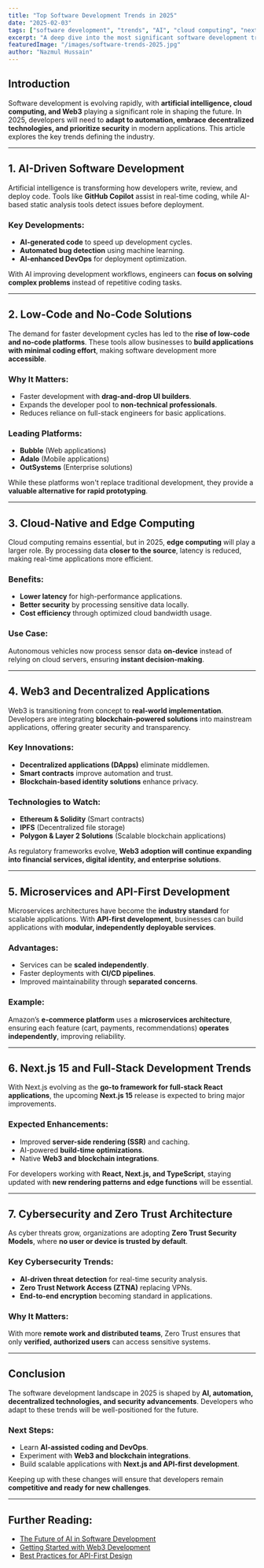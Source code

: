 ```yaml
---
title: "Top Software Development Trends in 2025"
date: "2025-02-03"
tags: ["software development", "trends", "AI", "cloud computing", "nextjs"]
excerpt: "A deep dive into the most significant software development trends in 2025, from AI-driven programming to the evolution of cloud computing and Web3."
featuredImage: "/images/software-trends-2025.jpg"
author: "Nazmul Hussain"
---
```


## Introduction

Software development is evolving rapidly, with **artificial intelligence, cloud computing, and Web3** playing a significant role in shaping the future. In 2025, developers will need to **adapt to automation, embrace decentralized technologies, and prioritize security** in modern applications. This article explores the key trends defining the industry.

---

## 1. **AI-Driven Software Development**

Artificial intelligence is transforming how developers write, review, and deploy code. Tools like **GitHub Copilot** assist in real-time coding, while AI-based static analysis tools detect issues before deployment.

### Key Developments:

- **AI-generated code** to speed up development cycles.
- **Automated bug detection** using machine learning.
- **AI-enhanced DevOps** for deployment optimization.

With AI improving development workflows, engineers can **focus on solving complex problems** instead of repetitive coding tasks.

---

## 2. **Low-Code and No-Code Solutions**

The demand for faster development cycles has led to the **rise of low-code and no-code platforms**. These tools allow businesses to **build applications with minimal coding effort**, making software development more **accessible**.

### Why It Matters:

- Faster development with **drag-and-drop UI builders**.
- Expands the developer pool to **non-technical professionals**.
- Reduces reliance on full-stack engineers for basic applications.

### Leading Platforms:

- **Bubble** (Web applications)
- **Adalo** (Mobile applications)
- **OutSystems** (Enterprise solutions)

While these platforms won't replace traditional development, they provide a **valuable alternative for rapid prototyping**.

---

## 3. **Cloud-Native and Edge Computing**

Cloud computing remains essential, but in 2025, **edge computing** will play a larger role. By processing data **closer to the source**, latency is reduced, making real-time applications more efficient.

### Benefits:

- **Lower latency** for high-performance applications.
- **Better security** by processing sensitive data locally.
- **Cost efficiency** through optimized cloud bandwidth usage.

### Use Case:

Autonomous vehicles now process sensor data **on-device** instead of relying on cloud servers, ensuring **instant decision-making**.

---

## 4. **Web3 and Decentralized Applications**

Web3 is transitioning from concept to **real-world implementation**. Developers are integrating **blockchain-powered solutions** into mainstream applications, offering greater security and transparency.

### Key Innovations:

- **Decentralized applications (DApps)** eliminate middlemen.
- **Smart contracts** improve automation and trust.
- **Blockchain-based identity solutions** enhance privacy.

### Technologies to Watch:

- **Ethereum & Solidity** (Smart contracts)
- **IPFS** (Decentralized file storage)
- **Polygon & Layer 2 Solutions** (Scalable blockchain applications)

As regulatory frameworks evolve, **Web3 adoption will continue expanding into financial services, digital identity, and enterprise solutions**.

---

## 5. **Microservices and API-First Development**

Microservices architectures have become the **industry standard** for scalable applications. With **API-first development**, businesses can build applications with **modular, independently deployable services**.

### Advantages:

- Services can be **scaled independently**.
- Faster deployments with **CI/CD pipelines**.
- Improved maintainability through **separated concerns**.

### Example:

Amazon’s **e-commerce platform** uses a **microservices architecture**, ensuring each feature (cart, payments, recommendations) **operates independently**, improving reliability.

---

## 6. **Next.js 15 and Full-Stack Development Trends**

With Next.js evolving as the **go-to framework for full-stack React applications**, the upcoming **Next.js 15** release is expected to bring major improvements.

### Expected Enhancements:

- Improved **server-side rendering (SSR)** and caching.
- AI-powered **build-time optimizations**.
- Native **Web3 and blockchain integrations**.

For developers working with **React, Next.js, and TypeScript**, staying updated with **new rendering patterns and edge functions** will be essential.

---

## 7. **Cybersecurity and Zero Trust Architecture**

As cyber threats grow, organizations are adopting **Zero Trust Security Models**, where **no user or device is trusted by default**.

### Key Cybersecurity Trends:

- **AI-driven threat detection** for real-time security analysis.
- **Zero Trust Network Access (ZTNA)** replacing VPNs.
- **End-to-end encryption** becoming standard in applications.

### Why It Matters:

With more **remote work and distributed teams**, Zero Trust ensures that only **verified, authorized users** can access sensitive systems.

---

## Conclusion

The software development landscape in 2025 is shaped by **AI, automation, decentralized technologies, and security advancements**. Developers who adapt to these trends will be well-positioned for the future.

### Next Steps:

- Learn **AI-assisted coding and DevOps**.
- Experiment with **Web3 and blockchain integrations**.
- Build scalable applications with **Next.js and API-first development**.

Keeping up with these changes will ensure that developers remain **competitive and ready for new challenges**.

---

## Further Reading:

- [The Future of AI in Software Development](#)
- [Getting Started with Web3 Development](#)
- [Best Practices for API-First Design](#)
